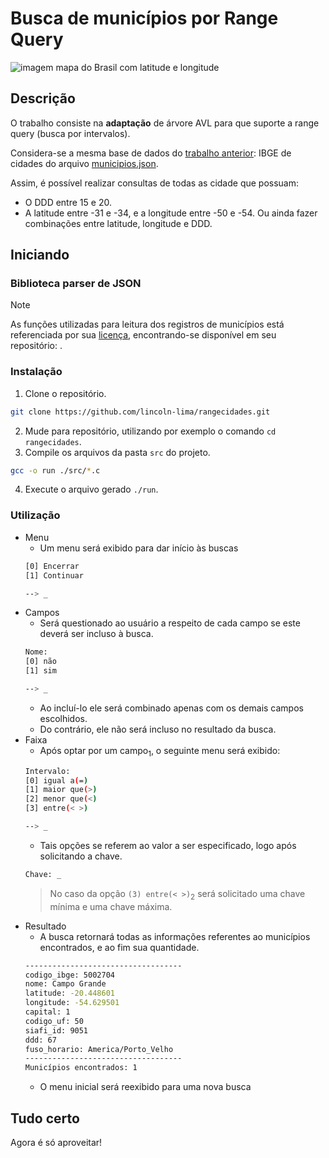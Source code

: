 # Busca de municípios por Range Query
![imagem mapa do Brasil com latitude e longitude](https://docplayer.com.br/docs-images/17/147974/images/3-0.png)
## Descrição
O trabalho consiste na **adaptação** de árvore AVL para que suporte a range query (busca por intervalos).

Considera-se a mesma base de dados do [trabalho anterior](https://github.com/lincoln-lima/cidadesproximas): IBGE de cidades do arquivo [municipios.json](https://github.com/kelvins/municipios-brasileiros/blob/main/json/municipios.json).

Assim, é possível realizar consultas de todas as cidade que possuam:
- O DDD entre 15 e 20.
- A latitude entre -31 e -34, e a longitude entre -50 e -54.
Ou ainda fazer combinações entre latitude, longitude e DDD.
## Iniciando 
### Biblioteca parser de JSON
> [!NOTE]
> As funções utilizadas para leitura dos registros de municípios está referenciada por sua [licença](/license/LICENSE), encontrando-se disponível em seu repositório:
> [](https://gitlab.com/greggink/youtube_episode_jsense).
### Instalação
1. Clone o repositório.
```bash
git clone https://github.com/lincoln-lima/rangecidades.git
```
2. Mude para repositório, utilizando por exemplo o comando `cd rangecidades`.
3. Compile os arquivos da pasta `src` do projeto.
```bash
gcc -o run ./src/*.c
```
4. Execute o arquivo gerado `./run`.
### Utilização
- Menu
   - Um menu será exibido para dar início às buscas
   ```bash
   [0] Encerrar
   [1] Continuar
   
   --> _
   ```
- Campos
   - Será questionado ao usuário a respeito de cada campo se este deverá ser incluso à busca.
   ```bash
   Nome:
   [0] não
   [1] sim

   --> _
   ```
   - Ao incluí-lo ele será combinado apenas com os demais campos escolhidos.
   - Do contrário, ele não será incluso no resultado da busca.
- Faixa
   - Após optar por um campo<sub>1</sub>, o seguinte menu será exibido:
   ```bash
   Intervalo:
   [0] igual a(=)
   [1] maior que(>)
   [2] menor que(<)
   [3] entre(< >)

   --> _
   ```
   - Tais opções se referem ao valor a ser especificado, logo após solicitando a chave.
   ```bash
   Chave: _
   ```
   > No caso da opção `(3) entre(< >)`<sub>2</sub> será solicitado uma chave mínima e uma chave máxima.
- Resultado
   - A busca retornará todas as informações referentes ao municípios encontrados, e ao fim sua quantidade.
   ```bash
   -----------------------------------
   codigo_ibge: 5002704
   nome: Campo Grande
   latitude: -20.448601
   longitude: -54.629501
   capital: 1
   codigo_uf: 50
   siafi_id: 9051
   ddd: 67
   fuso_horario: America/Porto_Velho
   -----------------------------------
   Municípios encontrados: 1
   ```
   - O menu inicial será reexibido para uma nova busca
## Tudo certo
Agora é só aproveitar!
